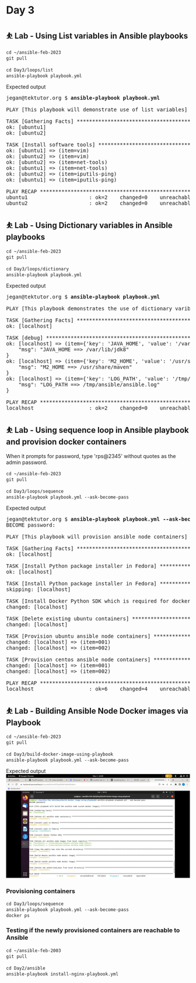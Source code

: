 # Day 3

## ⛹️ Lab - Using List variables in Ansible playbooks
```
cd ~/ansible-feb-2023
git pull

cd Day3/loops/list
ansible-playbook playbook.yml
```

Expected output
<pre>
jegan@tektutor.org $ <b>ansible-playbook playbook.yml</b>

PLAY [This playbook will demonstrate use of list variables] ****************************************************************************

TASK [Gathering Facts] *****************************************************************************************************************
ok: [ubuntu1]
ok: [ubuntu2]

TASK [Install software tools] **********************************************************************************************************
ok: [ubuntu1] => (item=vim)
ok: [ubuntu2] => (item=vim)
ok: [ubuntu2] => (item=net-tools)
ok: [ubuntu1] => (item=net-tools)
ok: [ubuntu2] => (item=iputils-ping)
ok: [ubuntu1] => (item=iputils-ping)

PLAY RECAP *****************************************************************************************************************************
ubuntu1                    : ok=2    changed=0    unreachable=0    failed=0    skipped=0    rescued=0    ignored=0   
ubuntu2                    : ok=2    changed=0    unreachable=0    failed=0    skipped=0    rescued=0    ignored=0   
</pre>

## ⛹️ Lab - Using Dictionary variables in Ansible playbooks
```
cd ~/ansible-feb-2023
git pull

cd Day3/loops/dictionary
ansible-playbook playbook.yml
```

Expected output
<pre>
jegan@tektutor.org $ <b>ansible-playbook playbook.yml</b>

PLAY [This playbook demonstrates the use of dictionary varibles in Ansible playbook] ***************************

TASK [Gathering Facts] *****************************************************************************************
ok: [localhost]

TASK [debug] ***************************************************************************************************
ok: [localhost] => (item={'key': 'JAVA_HOME', 'value': '/var/lib/jdk8'}) => {
    "msg": "JAVA_HOME ==> /var/lib/jdk8"
}
ok: [localhost] => (item={'key': 'M2_HOME', 'value': '/usr/share/maven'}) => {
    "msg": "M2_HOME ==> /usr/share/maven"
}
ok: [localhost] => (item={'key': 'LOG_PATH', 'value': '/tmp/ansible/ansible.log'}) => {
    "msg": "LOG_PATH ==> /tmp/ansible/ansible.log"
}

PLAY RECAP *****************************************************************************************************
localhost                  : ok=2    changed=0    unreachable=0    failed=0    skipped=0    rescued=0    ignored=0   
</pre>


## ⛹️ Lab - Using sequence loop in Ansible playbook and provision docker containers

When it prompts for password, type 'rps@2345' without quotes as the admin password.
```
cd ~/ansible-feb-2023
git pull

cd Day3/loops/sequence
ansible-playbook playbook.yml --ask-become-pass
```


Expected output
<pre>
jegan@tektutor.org $ <b>ansible-playbook playbook.yml --ask-become-pass</b>
BECOME password: 

PLAY [This playbook will provision ansible node containers] ****************************************************************************

TASK [Gathering Facts] *****************************************************************************************************************
ok: [localhost]

TASK [Install Python package installer in Fedora] **************************************************************************************
ok: [localhost]

TASK [Install Python package installer in Fedora] **************************************************************************************
skipping: [localhost]

TASK [Install Docker Python SDK which is required for docker_container ansible module] *************************************************
changed: [localhost]

TASK [Delete existing ubuntu containers] ***********************************************************************************************
changed: [localhost]

TASK [Provision ubuntu ansible node containers] ****************************************************************************************
changed: [localhost] => (item=001)
changed: [localhost] => (item=002)

TASK [Provision centos ansible node containers] ****************************************************************************************
changed: [localhost] => (item=001)
changed: [localhost] => (item=002)

PLAY RECAP *****************************************************************************************************************************
localhost                  : ok=6    changed=4    unreachable=0    failed=0    skipped=1    rescued=0    ignored=0   
</pre>

## ⛹️ Lab - Building Ansible Node Docker images via Playbook
```
cd ~/ansible-feb-2023
git pull

cd Day3/build-docker-image-using-playbook
ansible-playbook playbook.yml --ask-become-pass
```

Expected output
![Automate Docker Image Build using Playbook](build-image-using-playbook.png)


### Provisioning containers 
```
cd Day3/loops/sequence
ansible-playbook playbook.yml --ask-become-pass
docker ps
```

### Testing if the newly provisioned containers are reachable to Ansible 
```
cd ~/ansible-feb-2003
git pull

cd Day2/ansible
ansible-playbook install-nginx-playbook.yml 
```
